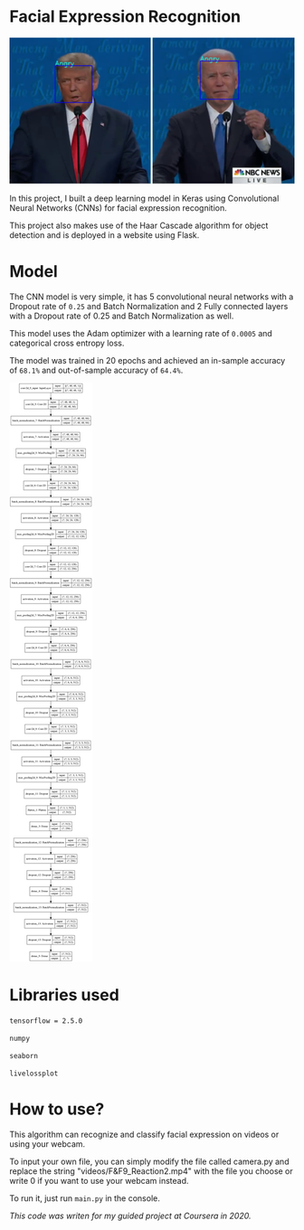 # Facial Expression Recognition

<img src="debate.png" alt="Trump vs Biden">

In this project, I built a deep learning model in Keras using Convolutional Neural Networks (CNNs) for facial expression recognition.

This project also makes use of the Haar Cascade algorithm for object detection and is deployed in a website using Flask.

# Model

The CNN model is very simple, it has 5 convolutional neural networks with a Dropout rate of <code>0.25</code> and Batch Normalization and 2 Fully connected layers with a Dropout rate of 0.25 and Batch Normalization as well.

This model uses the Adam optimizer with a learning rate of <code>0.0005</code> and categorical cross entropy loss.

The model was trained in 20 epochs and achieved an in-sample accuracy of <code>68.1%</code> and out-of-sample accuracy of <code>64.4%</code>.

<img src="model.png" alt="CNN architecture">

# Libraries used
<p><code>tensorflow = 2.5.0</code></p>
<p><code>numpy</code></p> 
<p><code>seaborn</code></p>
<p><code>livelossplot</code></p> 

# How to use?

This algorithm can recognize and classify facial expression on videos or using your webcam.

To input your own file, you can simply modify the file called camera.py and replace the string "videos/F&F9_Reaction2.mp4" with the file you choose or write 0 if you want to use your webcam instead.

To run it, just run <code>main.py</code> in the console.


<i>This code was writen for my guided project at Coursera in 2020.</i>
